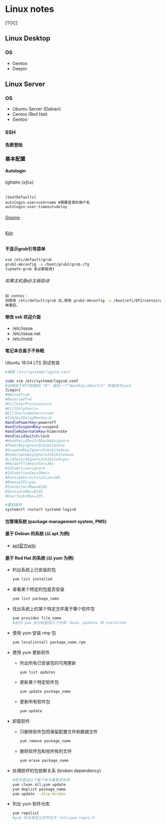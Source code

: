 # Linux notes
[TOC]

## Linux Desktop

### OS

* Gentoo
* Deepin

## Linux Server

### OS

* Ubuntu Server (Debian)
* Centos (Red Hat)
* Gentoo

### SSH

#### 免密登陆



### 基本配置

#### Autologin

###### lightdm (xfce)

```
[SeatDefaults]
autologin-user=username	#需要登录的用户名
autologin-user-timeout=delay
```
###### [Gnome](https://help.gnome.org/admin/system-admin-guide/stable/login-automatic.html.en)

###### [Kde]()

#### 不显示grub引导菜单

```bash
vim /etc/default/grub
grub2-mkconfig -o /boot/grub2/grub.cfg
(update-grub 未必都能用)
```

###### 如果主机是efi主板启动

```bash
如 centos：
则修改 /etc/default/grub 后,使用 grub2-mkconfig -o /boot/efi/EFI/centos/grub.cfg
再重启。

```

#### 修改 ssh 欢迎介面

* /etc/issue
* /etc/issue.net
* /etc/motd

#### 笔记本合盖子不休眠

Ubuntu 18.04 LTS 测试有效

```bash
#编辑 /etc/systemd/logind.conf

sudo vim /etc/systemd/logind.conf
#去掉如下的行前面的 “#”，最后一个"HandleLidSwitch" 的值改为Lock
[Login]
#NAutoVTs=6
#ReserveVT=6
#KillUserProcesses=no
#KillOnlyUsers=
#KillExcludeUsers=root
#InhibitDelayMaxSec=5
HandlePowerKey=poweroff
HandleSuspendKey=suspend
HandleHibernateKey=hibernate
HandleLidSwitch=lock
#HandleLidSwitchDocked=ignore
#PowerKeyIgnoreInhibited=no
#SuspendKeyIgnoreInhibited=no
#HibernateKeyIgnoreInhibited=no
#LidSwitchIgnoreInhibited=yes
#HoldoffTimeoutSec=30s
#IdleAction=ignore
#IdleActionSec=30min
#RuntimeDirectorySize=10%
#RemoveIPC=yes
#InhibitorsMax=8192
#SessionsMax=8192
#UserTasksMax=33%

#重启服务
systemctl restart systemd-logind
```

#### 包管理系统 (package management system, PMS)

#### 基于 Debian 的系统 (以 apt 为例)

* [apt官方wiki](https://wiki.debian.org/Apt)

#### 基于 Red Hat 的系统  (以 yum 为例)

* 列出系统上已安装的包

  ```bash
  yum list installed
  ```

* 查看某个特定的包是否安装

  ```bash
  yum list package_name
  ```

* 找出系统上的某个特定文件属于哪个软件包

  ```bash
  yum provides file_name
  #此时 yum 会分别查找三个仓库：base、updates 和 installed
  ```

* 使用 yum 安装 rmp 包

  ```bash
  yum localinstall package_name.rpm
  ```

* 使用 yum 更新软件

  * 列出所有已安装包的可用更新

    ```bash
    yum list updates
    ```

  * 更新某个特定软件包

    ```bash
    yum update package_name
    ```

  * 更新所有软件包

    ```bash
    yum update
    ```

* 卸载软件

  * 只删除软件包而保留配置文件和数据文件

    ```bash
    yum remove package_name
    ```

  * 删除软件包和他所有的文件

    ```bash
    yum erase package_name
    ```

* 处理损坏的包依赖关系 (broken dependency)

  ```bash
  #依次尝试以下每个命令看是否有效
  yum clean all;yum update
  yum deplist package_name
  yum update --skip-broken
  ```

* 列出 yum 软件仓库

  ```bash
  yum repolist
  #yum 的仓库定义文件位于 /etc/yum.repos.d
  ```

  

  

  